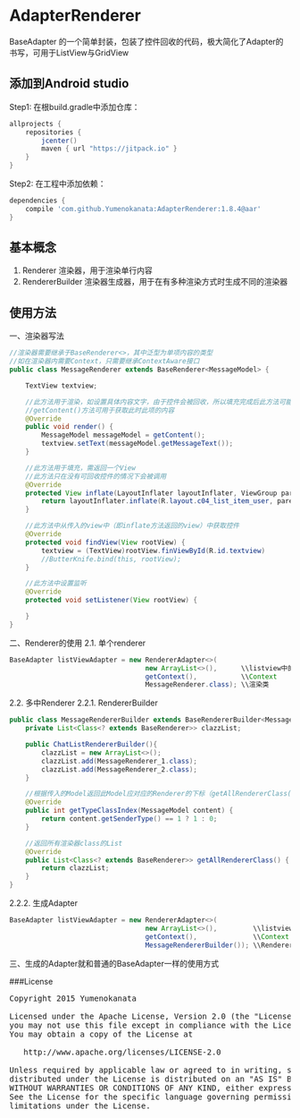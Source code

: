 # AdapterRenderer
BaseAdapter 的一个简单封装，包装了控件回收的代码，极大简化了Adapter的书写，可用于ListView与GridView

## 添加到Android studio
Step1: 在根build.gradle中添加仓库：
```groovy
allprojects {
	repositories {
        jcenter()
		maven { url "https://jitpack.io" }
	}
}
```

Step2: 在工程中添加依赖：
```groovy
dependencies {
    compile 'com.github.Yumenokanata:AdapterRenderer:1.8.4@aar'
}
```

## 基本概念
1. Renderer
  渲染器，用于渲染单行内容
2. RendererBuilder
  渲染器生成器，用于在有多种渲染方式时生成不同的渲染器

## 使用方法
一、渲染器写法
```java
//渲染器需要继承于BaseRenderer<>，其中泛型为单项内容的类型
//如在渲染器内需要Context，只需要继承ContextAware接口
public class MessageRenderer extends BaseRenderer<MessageModel> {

    TextView textview;

    //此方法用于渲染，如设置具体内容文字，由于控件会被回收，所以填充完成后此方法可能会被调用多次
    //getContent()方法可用于获取此时此项的内容
    @Override
    public void render() {
        MessageModel messageModel = getContent();
        textview.setText(messageModel.getMessageText());
    }

    //此方法用于填充，需返回一个View
    //此方法只在没有可回收控件的情况下会被调用
    @Override
    protected View inflate(LayoutInflater layoutInflater, ViewGroup parent) {
        return layoutInflater.inflate(R.layout.c04_list_item_user, parent, false);
    }

    //此方法中从传入的view中（即inflate方法返回的view）中获取控件
    @Override
    protected void findView(View rootView) {
        textview = (TextView)rootView.finViewById(R.id.textview)
        //ButterKnife.bind(this, rootView);
    }

    //此方法中设置监听
    @Override
    protected void setListener(View rootView) {

    }
}
```

二、Renderer的使用
2.1. 单个renderer
```java
BaseAdapter listViewAdapter = new RendererAdapter<>(
                                  new ArrayList<>(),      \\listview中的内容
                                  getContext(),           \\Context
                                  MessageRenderer.class); \\渲染类
```
                                  
2.2. 多中Renderer
2.2.1. RendererBuilder
```java
public class MessageRendererBuilder extends BaseRendererBuilder<MessageModel> {
    private List<Class<? extends BaseRenderer>> clazzList;

    public ChatListRendererBuilder(){
        clazzList = new ArrayList<>();
        clazzList.add(MessageRenderer_1.class);
        clazzList.add(MessageRenderer_2.class);
    }

    //根据传入的Model返回此Model应对应的Renderer的下标（getAllRendererClass()方法返回的list的）
    @Override
    public int getTypeClassIndex(MessageModel content) {
        return content.getSenderType() == 1 ? 1 : 0;
    }

    //返回所有渲染器class的List
    @Override
    public List<Class<? extends BaseRenderer>> getAllRendererClass() {
        return clazzList;
    }
}
```
2.2.2. 生成Adapter
```java
BaseAdapter listViewAdapter = new RendererAdapter<>(
                                  new ArrayList<>(),         \\listview中的内容
                                  getContext(),              \\Context
                                  MessageRendererBuilder()); \\RendererBuilder类的实例
```
                                  
三、生成的Adapter就和普通的BaseAdapter一样的使用方式

###License
<pre>
Copyright 2015 Yumenokanata

Licensed under the Apache License, Version 2.0 (the "License");
you may not use this file except in compliance with the License.
You may obtain a copy of the License at

   http://www.apache.org/licenses/LICENSE-2.0

Unless required by applicable law or agreed to in writing, software
distributed under the License is distributed on an "AS IS" BASIS,
WITHOUT WARRANTIES OR CONDITIONS OF ANY KIND, either express or implied.
See the License for the specific language governing permissions and
limitations under the License.
</pre>
